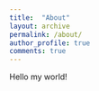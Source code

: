 ```yaml
---
title:  "About"
layout: archive
permalink: /about/
author_profile: true
comments: true
---
```


Hello my world!
